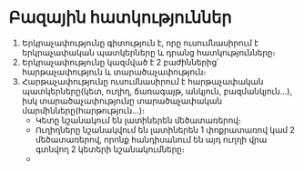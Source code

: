 
# Բազային հատկություններ

1) Երկրաչափությունը գիտություն է, որը ուսումնասիրում է երկրաչափական պատկերները և դրանց հատկությունները։ 
2) Երկրաչափությունը կազմված է 2 բաժիններից՝ հարթաչափություն և տարածաչափություն։
3) Հարթաչափությունը ուսումնասիրում է հարթաչափական պատկերները(կետ, ուղիղ, ճառագայթ, անկյուն, բազմանկյուն․․․), իսկ տարածաչափությունը տարածաչափական մարմինները(հարթություն․․․)։
   - Կետը նշանակում են լատիներեն մեծատառերով։
   - Ուղիղները նշանակվում են լատիներեն 1 փոքրատառով կամ 2 մեծատառերով, որոնք հանդիսանում են այդ ուղղի վրա գտնվող 2 կետերի նշանակումները։
   - 